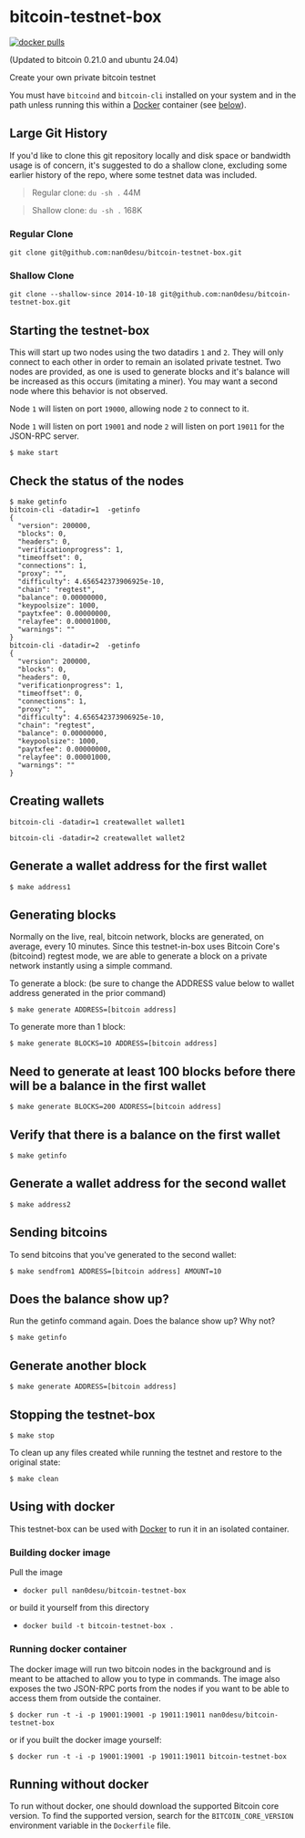 # bitcoin-testnet-box
[![docker pulls](https://img.shields.io/docker/pulls/nan0desu/bitcoin-testnet-box.svg?style=flat)](https://hub.docker.com/r/nan0desu/bitcoin-testnet-box/)

(Updated to bitcoin 0.21.0 and ubuntu 24.04)

Create your own private bitcoin testnet

You must have `bitcoind` and `bitcoin-cli` installed on your system and in the
path unless running this within a [Docker](https://www.docker.com) container
(see [below](#using-with-docker)).

## Large Git History
If you'd like to clone this git repository locally and disk space or bandwidth
usage is of concern, it's suggested to do a shallow clone, excluding some
earlier history of the repo, where some testnet data was included.

> Regular clone: `du -sh .` 44M

> Shallow clone: `du -sh .` 168K

### Regular Clone
```
git clone git@github.com:nan0desu/bitcoin-testnet-box.git
```

### Shallow Clone
```
git clone --shallow-since 2014-10-18 git@github.com:nan0desu/bitcoin-testnet-box.git
```

## Starting the testnet-box

This will start up two nodes using the two datadirs `1` and `2`. They
will only connect to each other in order to remain an isolated private testnet.
Two nodes are provided, as one is used to generate blocks and it's balance
will be increased as this occurs (imitating a miner). You may want a second node
where this behavior is not observed.

Node `1` will listen on port `19000`, allowing node `2` to connect to it.

Node `1` will listen on port `19001` and node `2` will listen on port `19011`
for the JSON-RPC server.


```
$ make start
```

## Check the status of the nodes

```
$ make getinfo
bitcoin-cli -datadir=1  -getinfo
{
  "version": 200000,
  "blocks": 0,
  "headers": 0,
  "verificationprogress": 1,
  "timeoffset": 0,
  "connections": 1,
  "proxy": "",
  "difficulty": 4.656542373906925e-10,
  "chain": "regtest",
  "balance": 0.00000000,
  "keypoolsize": 1000,
  "paytxfee": 0.00000000,
  "relayfee": 0.00001000,
  "warnings": ""
}
bitcoin-cli -datadir=2  -getinfo
{
  "version": 200000,
  "blocks": 0,
  "headers": 0,
  "verificationprogress": 1,
  "timeoffset": 0,
  "connections": 1,
  "proxy": "",
  "difficulty": 4.656542373906925e-10,
  "chain": "regtest",
  "balance": 0.00000000,
  "keypoolsize": 1000,
  "paytxfee": 0.00000000,
  "relayfee": 0.00001000,
  "warnings": ""
}
```
## Creating wallets

```
bitcoin-cli -datadir=1 createwallet wallet1
```

```
bitcoin-cli -datadir=2 createwallet wallet2
```

## Generate a wallet address for the first wallet
```
$ make address1
```

## Generating blocks

Normally on the live, real, bitcoin network, blocks are generated, on average,
every 10 minutes. Since this testnet-in-box uses Bitcoin Core's (bitcoind)
regtest mode, we are able to generate a block on a private network
instantly using a simple command.

To generate a block: (be sure to change the ADDRESS value below to wallet address generated in the prior command)

```
$ make generate ADDRESS=[bitcoin address]
```

To generate more than 1 block:

```
$ make generate BLOCKS=10 ADDRESS=[bitcoin address]
```

## Need to generate at least 100 blocks before there will be a balance in the first wallet
```
$ make generate BLOCKS=200 ADDRESS=[bitcoin address]
```

## Verify that there is a balance on the first wallet
```
$ make getinfo
```

## Generate a wallet address for the second wallet
```
$ make address2
```

## Sending bitcoins
To send bitcoins that you've generated to the second wallet: 

```
$ make sendfrom1 ADDRESS=[bitcoin address] AMOUNT=10
```

## Does the balance show up?
Run the getinfo command again. Does the balance show up? Why not?
```
$ make getinfo
```

## Generate another block
```
$ make generate ADDRESS=[bitcoin address]
```

## Stopping the testnet-box

```
$ make stop
```

To clean up any files created while running the testnet and restore to the
original state:

```
$ make clean
```

## Using with docker
This testnet-box can be used with [Docker](https://www.docker.com/) to run it in
an isolated container.

### Building docker image

Pull the image
  * `docker pull nan0desu/bitcoin-testnet-box`

or build it yourself from this directory
  * `docker build -t bitcoin-testnet-box .`

### Running docker container
The docker image will run two bitcoin nodes in the background and is meant to be
attached to allow you to type in commands. The image also exposes
the two JSON-RPC ports from the nodes if you want to be able to access them
from outside the container.
      
   `$ docker run -t -i -p 19001:19001 -p 19011:19011 nan0desu/bitcoin-testnet-box`

or if you built the docker image yourself:

   `$ docker run -t -i -p 19001:19001 -p 19011:19011 bitcoin-testnet-box`

## Running without docker
To run without docker, one should download the supported Bitcoin core version. 
To find the supported version, search for the `BITCOIN_CORE_VERSION` environment variable
in the `Dockerfile` file.
